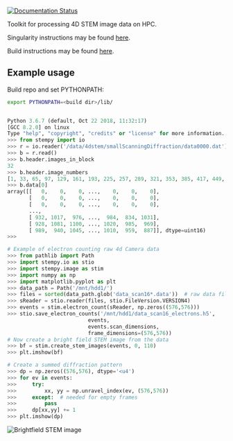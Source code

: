 [![Documentation Status](https://readthedocs.org/projects/stempy/badge/?version=latest)](https://stempy.readthedocs.io/en/latest/?badge=latest)

Toolkit for processing 4D STEM image data on HPC.

Singularity instructions may be found [here](https://stempy.readthedocs.io/en/latest/singularity.html).

Build instructions may be found [here](https://stempy.readthedocs.io/en/latest/BUILDING.html).

Example usage
-------------

Build repo and set PYTHONPATH:

```bash
export PYTHONPATH=<build dir>/lib/
```


```python

Python 3.6.7 (default, Oct 22 2018, 11:32:17)
[GCC 8.2.0] on linux
Type "help", "copyright", "credits" or "license" for more information.
>>> from stempy import io
>>> r = io.reader('/data/4dstem/smallScanningDiffraction/data0000.dat')
>>> b = r.read()
>>> b.header.images_in_block
32
>>> b.header.image_numbers
[1, 33, 65, 97, 129, 161, 193, 225, 257, 289, 321, 353, 385, 417, 449, 481, 513, 545, 577, 609, 641, 673, 705, 737, 769, 801, 833, 865, 897, 929, 961, 993]
>>> b.data[0]
array([[   0,    0,    0, ...,    0,    0,    0],
       [   0,    0,    0, ...,    0,    0,    0],
       [   0,    0,    0, ...,    0,    0,    0],
       ...,
       [ 932, 1017,  976, ...,  984,  834, 1031],
       [ 928, 1081, 1100, ..., 1020,  985,  969],
       [ 989,  940, 1045, ..., 1010,  959,  887]], dtype=uint16)
>>>

```

```python
# Example of electron counting raw 4d Camera data
>>> from pathlib import Path
>>> import stempy.io as stio
>>> import stempy.image as stim
>>> import numpy as np
>>> import matplotlib.pyplot as plt
>>> data_path = Path('/mnt/hdd1/')
>>> files = sorted(data_path.glob('data_scan16*.data'))  # raw data files
>>> sReader = stio.reader(files, stio.FileVersion.VERSION4)
>>> events = stim.electron_count(sReader, np.zeros((576,576)))
>>> stio.save_electron_counts('/mnt/hdd1/data_scan16_electrons.h5',
                          events,
                          events.scan_dimensions,
                          frame_dimensions=(576,576))
# Now create a bright field STEM image from the data
>>> bf = stim.create_stem_images(events, 0, 110)
>>> plt.imshow(bf)

# Create a summed diffraction pattern
>>> dp = np.zeros((576,576), dtype='<u4')
>>> for ev in events:
>>>     try:
>>>         xx, yy = np.unravel_index(ev, (576,576))
>>>     except:  # needed for empty frames
>>>         pass
>>>     dp[xx,yy] += 1
>>> plt.imshow(dp)
```
![Brightfield STEM image](https:/url.to.image/image.jpg)
